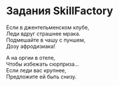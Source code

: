 # Задания SkillFactory

Если в джентельменском клубе,   
Леди вдруг страшнее мрака.  
Подмешайте в чашу с пуншем,  
Дозу афродизиака!  
  
А на оргии в отеле,  
Чтобы избежать сюрприза...  
Если леди вас крупнее,  
Предложите ей быть снизу.  
